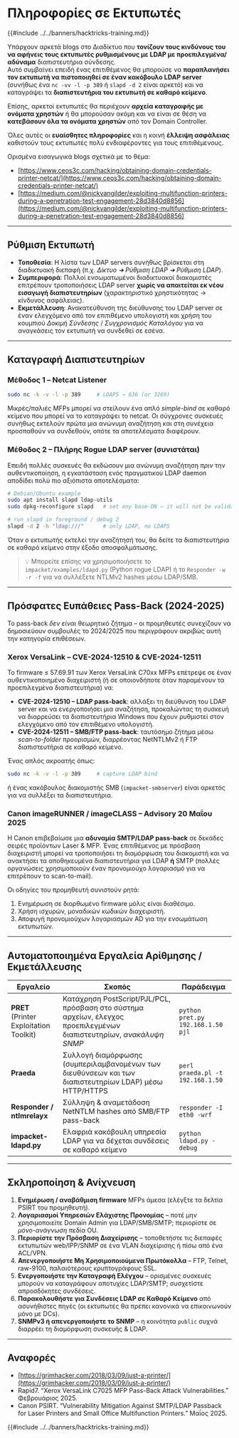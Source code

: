 # Πληροφορίες σε Εκτυπωτές

{{#include ../../banners/hacktricks-training.md}}

Υπάρχουν αρκετά blogs στο Διαδίκτυο που **τονίζουν τους κινδύνους του να αφήνεις τους εκτυπωτές ρυθμισμένους με LDAP με προεπιλεγμένα/αδύναμα** διαπιστευτήρια σύνδεσης.  \
Αυτό συμβαίνει επειδή ένας επιτιθέμενος θα μπορούσε να **παραπλανήσει τον εκτυπωτή να πιστοποιηθεί σε έναν κακόβουλο LDAP server** (συνήθως ένα `nc -vv -l -p 389` ή `slapd -d 2` είναι αρκετό) και να καταγράψει τα **διαπιστευτήρια του εκτυπωτή σε καθαρό κείμενο**.

Επίσης, αρκετοί εκτυπωτές θα περιέχουν **αρχεία καταγραφής με ονόματα χρηστών** ή θα μπορούσαν ακόμη και να είναι σε θέση να **κατεβάσουν όλα τα ονόματα χρηστών** από τον Domain Controller.

Όλες αυτές οι **ευαίσθητες πληροφορίες** και η κοινή **έλλειψη ασφάλειας** καθιστούν τους εκτυπωτές πολύ ενδιαφέροντες για τους επιτιθέμενους.

Ορισμένα εισαγωγικά blogs σχετικά με το θέμα:

- [https://www.ceos3c.com/hacking/obtaining-domain-credentials-printer-netcat/](https://www.ceos3c.com/hacking/obtaining-domain-credentials-printer-netcat/)
- [https://medium.com/@nickvangilder/exploiting-multifunction-printers-during-a-penetration-test-engagement-28d3840d8856](https://medium.com/@nickvangilder/exploiting-multifunction-printers-during-a-penetration-test-engagement-28d3840d8856)

---
## Ρύθμιση Εκτυπωτή

- **Τοποθεσία**: Η λίστα των LDAP servers συνήθως βρίσκεται στη διαδικτυακή διεπαφή (π.χ. *Δίκτυο ➜ Ρύθμιση LDAP ➜ Ρύθμιση LDAP*).
- **Συμπεριφορά**: Πολλοί ενσωματωμένοι διαδικτυακοί διακομιστές επιτρέπουν τροποποιήσεις LDAP server **χωρίς να απαιτείται εκ νέου εισαγωγή διαπιστευτηρίων** (χαρακτηριστικό χρηστικότητας → κίνδυνος ασφάλειας).
- **Εκμετάλλευση**: Ανακατεύθυνση της διεύθυνσης του LDAP server σε έναν ελεγχόμενο από τον επιτιθέμενο υπολογιστή και χρήση του κουμπιού *Δοκιμή Σύνδεσης* / *Συγχρονισμός Καταλόγου* για να αναγκάσεις τον εκτυπωτή να συνδεθεί σε εσένα.

---
## Καταγραφή Διαπιστευτηρίων

### Μέθοδος 1 – Netcat Listener
```bash
sudo nc -k -v -l -p 389     # LDAPS → 636 (or 3269)
```
Μικρές/παλιές MFPs μπορεί να στείλουν ένα απλό *simple-bind* σε καθαρό κείμενο που μπορεί να το καταγράψει το netcat. Οι σύγχρονες συσκευές συνήθως εκτελούν πρώτα μια ανώνυμη αναζήτηση και στη συνέχεια προσπαθούν να συνδεθούν, οπότε τα αποτελέσματα διαφέρουν.

### Μέθοδος 2 – Πλήρης Rogue LDAP server (συνιστάται)

Επειδή πολλές συσκευές θα εκδώσουν μια ανώνυμη αναζήτηση *πριν* την αυθεντικοποίηση, η εγκατάσταση ενός πραγματικού LDAP daemon αποδίδει πολύ πιο αξιόπιστα αποτελέσματα:
```bash
# Debian/Ubuntu example
sudo apt install slapd ldap-utils
sudo dpkg-reconfigure slapd   # set any base-DN – it will not be validated

# run slapd in foreground / debug 2
slapd -d 2 -h "ldap:///"      # only LDAP, no LDAPS
```
Όταν ο εκτυπωτής εκτελεί την αναζήτησή του, θα δείτε τα διαπιστευτήρια σε καθαρό κείμενο στην έξοδο αποσφαλμάτωσης.

> 💡 Μπορείτε επίσης να χρησιμοποιήσετε το `impacket/examples/ldapd.py` (Python rogue LDAP) ή το `Responder -w -r -f` για να συλλέξετε NTLMv2 hashes μέσω LDAP/SMB.

---
## Πρόσφατες Ευπάθειες Pass-Back (2024-2025)

Το pass-back *δεν είναι* θεωρητικό ζήτημα – οι προμηθευτές συνεχίζουν να δημοσιεύουν συμβουλές το 2024/2025 που περιγράφουν ακριβώς αυτή την κατηγορία επιθέσεων.

### Xerox VersaLink – CVE-2024-12510 & CVE-2024-12511

Το firmware ≤ 57.69.91 των Xerox VersaLink C70xx MFPs επέτρεψε σε έναν αυθεντικοποιημένο διαχειριστή (ή σε οποιονδήποτε όταν παραμένουν τα προεπιλεγμένα διαπιστευτήρια) να:

* **CVE-2024-12510 – LDAP pass-back**: αλλάξει τη διεύθυνση του LDAP server και να ενεργοποιήσει μια αναζήτηση, προκαλώντας τη συσκευή να διαρρεύσει τα διαπιστευτήρια Windows που έχουν ρυθμιστεί στον ελεγχόμενο από τον επιτιθέμενο υπολογιστή.
* **CVE-2024-12511 – SMB/FTP pass-back**: ταυτόσημο ζήτημα μέσω *scan-to-folder* προορισμών, διαρρέοντας NetNTLMv2 ή FTP διαπιστευτήρια σε καθαρό κείμενο.

Ένας απλός ακροατής όπως:
```bash
sudo nc -k -v -l -p 389     # capture LDAP bind
```
ή ένας κακόβουλος διακομιστής SMB (`impacket-smbserver`) είναι αρκετός για να συλλέξει τα διαπιστευτήρια.

### Canon imageRUNNER / imageCLASS – Advisory 20 Μαΐου 2025

Η Canon επιβεβαίωσε μια **αδυναμία SMTP/LDAP pass-back** σε δεκάδες σειρές προϊόντων Laser & MFP. Ένας επιτιθέμενος με πρόσβαση διαχειριστή μπορεί να τροποποιήσει τη διαμόρφωση του διακομιστή και να ανακτήσει τα αποθηκευμένα διαπιστευτήρια για LDAP **ή** SMTP (πολλές οργανώσεις χρησιμοποιούν έναν προνομιούχο λογαριασμό για να επιτρέπουν το scan-to-mail).

Οι οδηγίες του προμηθευτή συνιστούν ρητά:

1. Ενημέρωση σε διορθωμένο firmware μόλις είναι διαθέσιμο.
2. Χρήση ισχυρών, μοναδικών κωδικών διαχειριστή.
3. Αποφυγή προνομιούχων λογαριασμών AD για την ενσωμάτωση εκτυπωτών.

---
## Αυτοματοποιημένα Εργαλεία Αρίθμησης / Εκμετάλλευσης

| Εργαλείο | Σκοπός | Παράδειγμα |
|------|---------|---------|
| **PRET** (Printer Exploitation Toolkit) | Κατάχρηση PostScript/PJL/PCL, πρόσβαση στο σύστημα αρχείων, έλεγχος προεπιλεγμένων διαπιστευτηρίων, *ανακάλυψη SNMP* | `python pret.py 192.168.1.50 pjl` |
| **Praeda** | Συλλογή διαμόρφωσης (συμπεριλαμβανομένων των διευθύνσεων και των διαπιστευτηρίων LDAP) μέσω HTTP/HTTPS | `perl praeda.pl -t 192.168.1.50` |
| **Responder / ntlmrelayx** | Σύλληψη & αναμετάδοση NetNTLM hashes από SMB/FTP pass-back | `responder -I eth0 -wrf` |
| **impacket-ldapd.py** | Ελαφριά κακόβουλη υπηρεσία LDAP για να δέχεται συνδέσεις σε καθαρό κείμενο | `python ldapd.py -debug` |

---
## Σκληροποίηση & Ανίχνευση

1. **Ενημέρωση / αναβάθμιση firmware** MFPs άμεσα (ελέγξτε τα δελτία PSIRT του προμηθευτή).
2. **Λογαριασμοί Υπηρεσιών Ελάχιστης Προνομίας** – ποτέ μην χρησιμοποιείτε Domain Admin για LDAP/SMB/SMTP; περιορίστε σε *μόνο-ανάγνωση* πεδία OU.
3. **Περιορίστε την Πρόσβαση Διαχείρισης** – τοποθετήστε τις διεπαφές εκτυπωτών web/IPP/SNMP σε ένα VLAN διαχείρισης ή πίσω από ένα ACL/VPN.
4. **Απενεργοποιήστε Μη Χρησιμοποιούμενα Πρωτόκολλα** – FTP, Telnet, raw-9100, παλαιότερους κρυπτογράφους SSL.
5. **Ενεργοποιήστε την Καταγραφή Ελέγχου** – ορισμένες συσκευές μπορούν να καταγράφουν αποτυχίες LDAP/SMTP; συσχετίστε απροσδόκητες συνδέσεις.
6. **Παρακολουθήστε για Συνδέσεις LDAP σε Καθαρό Κείμενο** από ασυνήθιστες πηγές (οι εκτυπωτές θα πρέπει κανονικά να επικοινωνούν μόνο με DCs).
7. **SNMPv3 ή απενεργοποιήστε το SNMP** – η κοινότητα `public` συχνά διαρρέει τη διαμόρφωση συσκευής & LDAP.

---
## Αναφορές

- [https://grimhacker.com/2018/03/09/just-a-printer/](https://grimhacker.com/2018/03/09/just-a-printer/)
- Rapid7. “Xerox VersaLink C7025 MFP Pass-Back Attack Vulnerabilities.” Φεβρουάριος 2025.
- Canon PSIRT. “Vulnerability Mitigation Against SMTP/LDAP Passback for Laser Printers and Small Office Multifunction Printers.” Μαΐος 2025.

{{#include ../../banners/hacktricks-training.md}}
